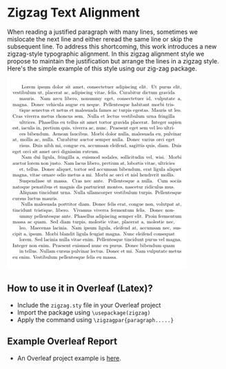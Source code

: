 # Zigzag Text Alignment

When reading a justified paragraph  with  many  lines,  sometimes  we mislocate  the  next  line and either reread the same line or skip the subsequent line. To address this shortcoming, this work introduces a new zigzag-style typographic alignment. In this zigzag alignment style we propose to maintain the justification but arrange the lines in a zigzag style. Here's the simple example of this style using our zig-zag package.

![ZigZag](zigzag_paragraph.png)

## How to use it in Overleaf (Latex)?
* Include the `zigzag.sty` file in your Overleaf project
* Import the package using `\usepackage(zigzag)`
* Apply the command using `\zigzagpar{paragraph.....}`

## Example Overleaf Report 
* An Overleaf project example is [here](https://www.overleaf.com/read/sqntjzwhrrbs).
